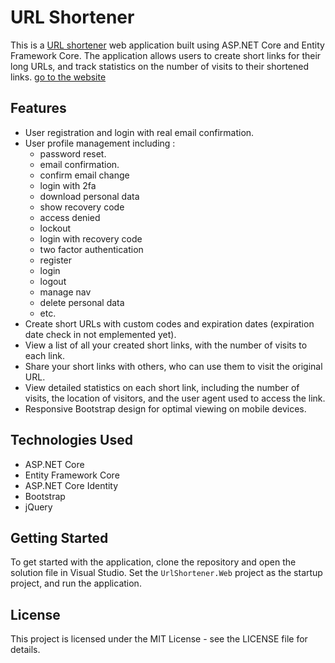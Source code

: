 
# URL Shortener

This is a [URL shortener](naserelz010-001-site1.ftempurl.com/) web application built using ASP.NET Core and Entity Framework Core. The application allows users to create short links for their long URLs, and track statistics on the number of visits to their shortened links.
[go to the website](naserelz010-001-site1.ftempurl.com/)
## Features

-   User registration and login with real email confirmation.
-   User profile management including : 
	- password reset.
	- email confirmation.
	- confirm email change
	- login with 2fa
	- download personal data
	- show recovery code
	- access denied 
	- lockout
	- login with recovery code
	- two factor authentication 
	- register 
	- login
	- logout
	- manage nav
	- delete personal data
	- etc.
-   Create short URLs with custom codes and expiration dates (expiration date check in not emplemented yet).
-   View a list of all your created short links, with the number of visits to each link.
-   Share your short links with others, who can use them to visit the original URL.
-   View detailed statistics on each short link, including the number of visits, the location of visitors, and the user agent used to access the link.
-   Responsive Bootstrap design for optimal viewing on mobile devices.

## Technologies Used

-   ASP.NET Core
-   Entity Framework Core
-   ASP.NET Core Identity
-   Bootstrap
-   jQuery

## Getting Started

To get started with the application, clone the repository and open the solution file in Visual Studio. Set the `UrlShortener.Web` project as the startup project, and run the application.

## License

This project is licensed under the MIT License - see the LICENSE file for details.

